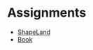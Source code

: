 # Assignments
- [ShapeLand](https://github.com/marceloneil/cs/tree/master/Assignments/ShapeLand/src/oneil/marcel)
- [Book](https://github.com/marceloneil/cs/tree/master/Assignments/ONeilBook/src/oneil/marcel)
